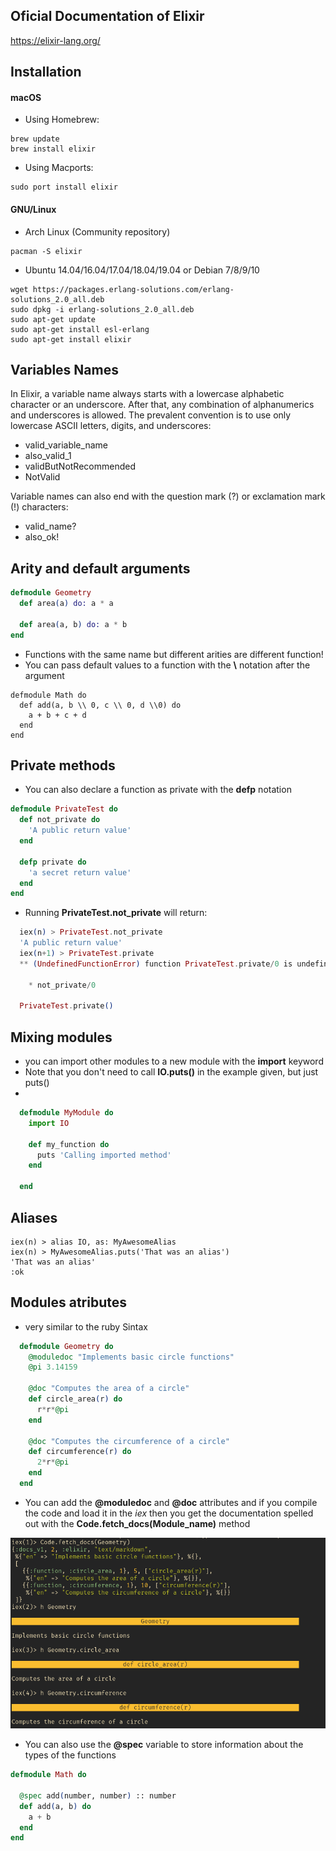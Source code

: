 
## Oficial Documentation of Elixir

https://elixir-lang.org/

## Installation

#### macOS

* Using Homebrew:
```
brew update
brew install elixir
```
* Using Macports:
 ```
sudo port install elixir
 ```
#### GNU/Linux

* Arch Linux (Community repository)
```
pacman -S elixir
```

* Ubuntu 14.04/16.04/17.04/18.04/19.04 or Debian 7/8/9/10

```
wget https://packages.erlang-solutions.com/erlang-solutions_2.0_all.deb
sudo dpkg -i erlang-solutions_2.0_all.deb
sudo apt-get update
sudo apt-get install esl-erlang
sudo apt-get install elixir
```

## Variables Names

In Elixir, a variable name always starts with a lowercase alphabetic character or an
underscore. After that, any combination of alphanumerics and underscores is allowed.
The prevalent convention is to use only lowercase ASCII letters, digits, and underscores:
* valid_variable_name
* also_valid_1
* validButNotRecommended
* NotValid

Variable names can also end with the question mark (?) or exclamation mark (!)
characters:
* valid_name?
* also_ok!

## Arity and default arguments

```elixir
defmodule Geometry
  def area(a) do: a * a

  def area(a, b) do: a * b
end
```

* Functions with the same name but different arities are different function!
* You can pass default values to a function with the **\\** notation after the argument

```elixr
defmodule Math do
  def add(a, b \\ 0, c \\ 0, d \\0) do
    a + b + c + d
  end
end
```

## Private methods

* You can also declare a function as private with the **defp** notation

``` elixir
defmodule PrivateTest do
  def not_private do
    'A public return value'
  end

  defp private do
    'a secret return value'
  end
end
```

* Running **PrivateTest.not_private** will return:

```elixir
  iex(n) > PrivateTest.not_private
  'A public return value'
  iex(n+1) > PrivateTest.private
  ** (UndefinedFunctionError) function PrivateTest.private/0 is undefined or private. Did you mean one of:

    * not_private/0

  PrivateTest.private()
```

## Mixing modules

* you can import other modules to a new module with the **import** keyword
* Note that you don't need to call **IO.puts()** in the example given, but just puts()
*
```elixir
  defmodule MyModule do
    import IO

    def my_function do
      puts 'Calling imported method'
    end

  end
```

## Aliases

```
iex(n) > alias IO, as: MyAwesomeAlias
iex(n) > MyAwesomeAlias.puts('That was an alias')
'That was an alias'
:ok
```

## Modules atributes

* very similar to the ruby Sintax

```elixir
  defmodule Geometry do
    @moduledoc "Implements basic circle functions"
    @pi 3.14159

    @doc "Computes the area of a circle"
    def circle_area(r) do
      r*r*@pi
    end

    @doc "Computes the circumference of a circle"
    def circumference(r) do
      2*r*@pi
    end
  end
```

* You can add the **@moduledoc** and **@doc** attributes and if you compile the code and load it in the *iex* then you get the documentation spelled out with the **Code.fetch_docs(Module_name)** method

![documentation](./Elixir_images/documentation.png)

* You can also use the **@spec** variable to store information about the types of the functions

``` elixir
defmodule Math do

  @spec add(number, number) :: number
  def add(a, b) do
    a + b
  end
end

```
